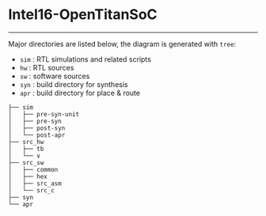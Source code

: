 # Intel16-OpenTitanSoC
-----------------------------------------------------------

Major directories are listed below, the diagram is generated with `tree`:

- `sim` : RTL simulations and related scripts
- `hw`  : RTL sources
- `sw`  : software sources
- `syn` : build directory for synthesis
- `apr` : build directory for place & route
```
├── sim
│   ├── pre-syn-unit
│   ├── pre-syn
│   ├── post-syn
│   └── post-apr
├── src_hw
│   ├── tb
│   └── v
├── src_sw
│   ├── common
│   ├── hex
│   ├── src_asm
│   └── src_c
├── syn
└── apr